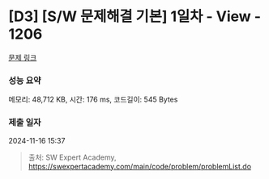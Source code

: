 # [D3] [S/W 문제해결 기본] 1일차 - View - 1206 

[문제 링크](https://swexpertacademy.com/main/code/problem/problemDetail.do?contestProbId=AV134DPqAA8CFAYh) 

### 성능 요약

메모리: 48,712 KB, 시간: 176 ms, 코드길이: 545 Bytes

### 제출 일자

2024-11-16 15:37



> 출처: SW Expert Academy, https://swexpertacademy.com/main/code/problem/problemList.do